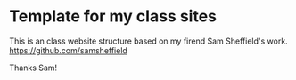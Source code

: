 # Template for my class sites

This is an class website structure based on my firend Sam Sheffield's work.
https://github.com/samsheffield

Thanks Sam!